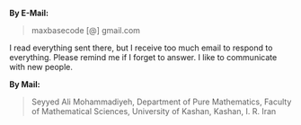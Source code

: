 **By E-Mail:**

> maxbasecode \[@\] gmail.com

I read everything sent there, but I receive too much email to respond to everything. Please remind me if I forget to answer. I like to communicate with new people.
  
**By Mail:**

> Seyyed Ali Mohammadiyeh, Department of Pure Mathematics, Faculty of Mathematical Sciences, University of Kashan, Kashan, I. R. Iran
